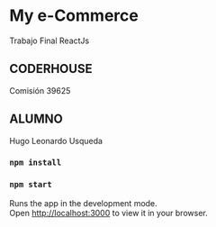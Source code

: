 # My e-Commerce

Trabajo Final ReactJs 

## CODERHOUSE

Comisión 39625

## ALUMNO

Hugo Leonardo Usqueda

### `npm install`
### `npm start`

Runs the app in the development mode.\
Open [http://localhost:3000](http://localhost:3000) to view it in your browser.

